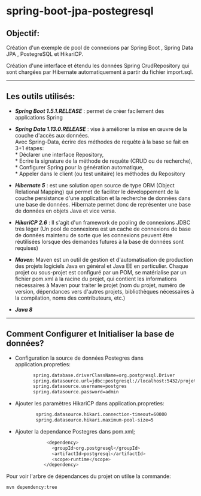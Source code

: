 # spring-boot-jpa-postegresql

## Objectif:

Création d'un exemple de pool de connexions par Spring Boot , Spring Data JPA , PostegreSQL et HikariCP.  

Création d'une interface et étendu les données Spring CrudRepository qui sont chargées par Hibernate automatiquement à partir du fichier import.sql.

---

## Les outils utilisés:

* *__Spring Boot 1.5.1.RELEASE__* :  permet de créer facilement des applications Spring

* *__Spring Data 1.13.0.RELEASE__* : vise à améliorer la mise en œuvre de la couche d'accès aux données.  
    Avec Spring-Data, écrire des méthodes de requête à la base se fait en 3+1 étapes:  
	    * Déclarer une interface Repository,  
	    * Ecrire la signature de la méthode de requête (CRUD ou de recherche),  
	    * Configurer Spring pour la génération automatique,  
	    * Appeler dans le client (ou test unitaire) les méthodes du Repository  

* *__Hibernate 5__* : est une solution open source de type ORM (Object Relational Mapping) qui permet de faciliter le développement de la couche persistance d'une application et la recherche de données dans une base de données. Hibernate permet donc de représenter une base de données en objets Java et vice versa.

* *__HikariCP 2.6__* : Il s'agit d'un framework de pooling de connexions JDBC très léger (Un pool de connexions est un cache de connexions de base de données maintenu de sorte que les connexions peuvent être réutilisées lorsque des demandes futures à la base de données sont requises)

* *__Maven__*: Maven est un outil de gestion et d'automatisation de production des projets logiciels Java en général et Java EE en particulier.
          Chaque projet ou sous-projet est configuré par un POM, se matérialise par un fichier pom.xml à la racine du projet, qui contient les informations nécessaires à Maven pour traiter le projet (nom du projet, numéro de version, dépendances vers d'autres projets, bibliothèques nécessaires à la compilation, noms des contributeurs, etc.)

* *__Java 8__*
-----------------
## Comment Configurer et Initialiser la base de données?
- Configuration la source de données Postegres dans application.propreties: 
```bash
          spring.database.driverClassName=org.postgresql.Driver
          spring.datasource.url=jdbc:postgresql://localhost:5432/projet1
          spring.datasource.username=postgres
          spring.datasource.password=admin
```

- Ajouter les paramètres HikariCP dans application.propreties:
```bash
           spring.datasource.hikari.connection-timeout=60000
           spring.datasource.hikari.maximum-pool-size=5
```
- Ajouter la dependance Postegres dans pom.xml; 
```bash
               <dependency>
                 <groupId>org.postgresql</groupId>
                 <artifactId>postgresql</artifactId>
                 <scope>runtime</scope>
              </dependency>
  ```
  Pour voir l'arbre de dépendances du projet on utilse la commande:
  ```bash
  mvn dependency:tree
  ```
        

